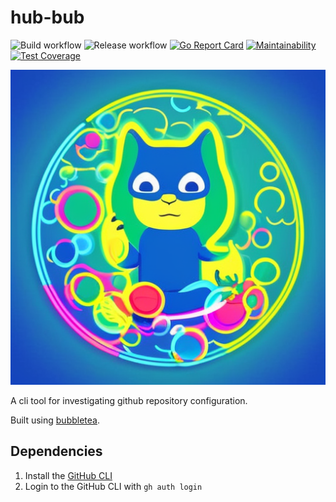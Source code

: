 # hub-bub

![Build workflow](https://github.com/admcpr/hub-bub/actions/workflows/build.yml/badge.svg)
![Release workflow](https://github.com/admcpr/hub-bub/actions/workflows/release.yml/badge.svg)
[![Go Report Card](https://goreportcard.com/badge/github.com/admcpr/hub-bub)](https://goreportcard.com/report/github.com/admcpr/hub-bub)
[![Maintainability](https://api.codeclimate.com/v1/badges/933635aa0a4aaf63f991/maintainability)](https://codeclimate.com/github/admcpr/hub-bub/maintainability)
[![Test Coverage](https://api.codeclimate.com/v1/badges/933635aa0a4aaf63f991/test_coverage)](https://codeclimate.com/github/admcpr/hub-bub/test_coverage)

![Hub-bub](hub-bub-small.png)

A cli tool for investigating github repository configuration.

Built using [bubbletea](https://github.com/charmbracelet/bubbletea).

## Dependencies 
1. Install the [GitHub CLI](https://cli.github.com/)
1. Login to the GitHub CLI with `gh auth login`
